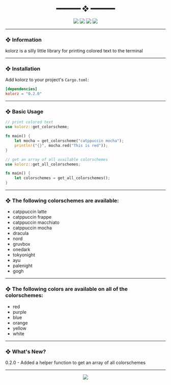 <h2 align="center"> ━━━━━━  ❖  ━━━━━━ </h2>

<!-- BADGES -->
<div align="center">
   <p></p>
   
   <img src="https://img.shields.io/github/stars/dotzenith/kolorz.rs?color=F8BD96&labelColor=302D41&style=for-the-badge">   

   <img src="https://img.shields.io/github/forks/dotzenith/kolorz.rs?color=DDB6F2&labelColor=302D41&style=for-the-badge">   

   <img src="https://img.shields.io/github/repo-size/dotzenith/kolorz.rs?color=ABE9B3&labelColor=302D41&style=for-the-badge">
   
   <img src="https://img.shields.io/github/commit-activity/y/dotzenith/kolorz.rs?color=96CDFB&labelColor=302D41&style=for-the-badge&label=COMMITS"/>
   <br>
</div>

<p/>

---

### ❖ Information

kolorz is a silly little library for printing colored text to the terminal 

---

### ❖ Installation

Add kolorz to your project's `Cargo.toml`:

```toml
[dependencies]
kolorz = "0.2.0"
```

---

### ❖ Basic Usage

```rust
// print colored text
use kolorz::get_colorscheme;

fn main() {
    let mocha = get_colorscheme("catppuccin mocha");
    println!("{}", mocha.red("This is red"));
}
```

```rust
// get an array of all available colorschemes
use kolorz::get_all_colorschemes;

fn main() {
    let colorschemes = get_all_colorschemes();
}
```

---
 
### ❖ The following colorschemes are available:

- catppuccin latte
- catppuccin frappe
- catppuccin macchiato
- catppuccin mocha
- dracula
- nord
- gruvbox
- onedark
- tokyonight
- ayu
- palenight
- gogh

---

### ❖ The following colors are available on all of the colorschemes:

- red
- purple
- blue
- orange
- yellow
- white

---

### ❖ What's New? 
0.2.0 - Added a helper function to get an array of all colorschemes

---

<div align="center">

   <img src="https://img.shields.io/static/v1.svg?label=License&message=MIT&color=F5E0DC&labelColor=302D41&style=for-the-badge">

</div>
